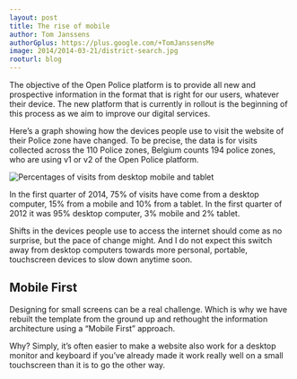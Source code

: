 ```yaml
---
layout: post
title: The rise of mobile
author: Tom Janssens
authorGplus: https://plus.google.com/+TomJanssensMe
image: 2014/2014-03-21/district-search.jpg
rooturl: blog
---
```


The objective of the Open Police platform is to provide all new and prospective information in the format that is right for our users, whatever their device. The new platform that is currently in rollout is the beginning of this process as we aim to improve our digital services.

Here’s a graph showing how the devices people use to visit the website of their Police zone have changed. To be precise, the data is for visits collected across the 110 Police zones, Belgium counts 194 police zones, who are using v1 or v2 of the Open Police platform.

![Percentages of visits from desktop mobile and tablet]({{site.url}}/images/blog/2014/percentages-of-visits-from-desktop-mobile-and-tablet.jpg)

In the first quarter of 2014, 75% of visits have come from a desktop computer, 15% from a mobile and 10% from a tablet. In the first quarter of 2012 it was 95% desktop computer, 3% mobile and 2% tablet.

Shifts in the devices people use to access the internet should come as no surprise, but the pace of change might. And I do not expect this switch away from desktop computers towards more personal, portable, touchscreen devices to slow down anytime soon.

## Mobile First
Designing for small screens can be a real challenge. Which is why we have rebuilt the template from the ground up and rethought the information architecture using a “Mobile First” approach.

Why? Simply, it’s often easier to make a website also work for a desktop monitor and keyboard if you’ve already made it work really well on a small touchscreen than it is to go the other way.